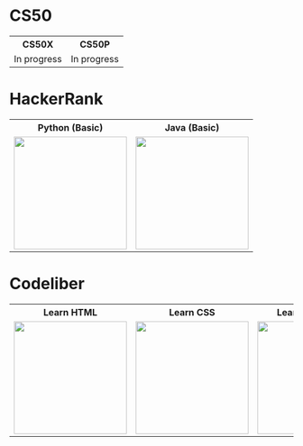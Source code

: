 # CS50

<table>
  <tr>
    <th align="center">CS50X</th>
    <th align="center">CS50P</th>
  </tr>
  <tr>
    <td align="center">
      In progress
    </td>
    <td align="center">
      In progress
    </td>
  </tr>
</table>

# HackerRank
<table>
  <tr>
    <th align="center">Python (Basic)</th>
    <th align="center">Java (Basic)</th>
  </tr>
  <tr>
    <td align="center">
      <img width="200" src="https://github.com/iahmadgad/iahmadgad/blob/main/files/HackerRank/Python-Basic/certificate.png">
    </td>
    <td align="center">
      <img width="200" src="https://github.com/iahmadgad/iahmadgad/blob/main/files/HackerRank/Java-Basic/certificate.jpg">
    </td>
  </tr>
</table>

# Codeliber
<table>
  <tr>
    <th align="center">Learn HTML</th>
    <th align="center">Learn CSS</th>
    <th align="center">Learn Javascript</th>
    <th align="center">Python Tutorial</th>
  </tr>
  <tr>
    <td align="center">
      <img alt="" width="200" src="https://github.com/iahmadgad/iahmadgad/blob/main/files/Codeliber/Python-Tutorial/certificate.jpg" alt="">
    </td>
    <td align="center">
      <img alt="" width="200" src="https://github.com/iahmadgad/iahmadgad/blob/main/files/Codeliber/Learn-JavaScript/certificate.jpg" alt="">
    </td>
    <td align="center">
      <img alt="" width="200" src="https://github.com/iahmadgad/iahmadgad/blob/main/files/Codeliber/Learn-HTML/certificate.jpg" alt="">
    </td>
    <td align="center">
      <img alt="" width="200" src="https://github.com/iahmadgad/iahmadgad/blob/main/files/Codeliber/Learn-CSS/certificate.jpg" alt="">
    </td>
  </tr>
</table>
